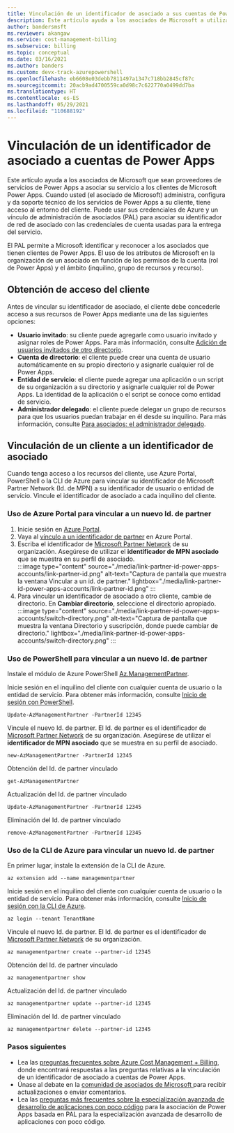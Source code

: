 ```yaml
---
title: Vinculación de un identificador de asociado a sus cuentas de Power Apps con sus credenciales de Azure
description: Este artículo ayuda a los asociados de Microsoft a utilizar sus credenciales de Azure para ayudar a los clientes a usar Microsoft Power Apps.
author: bandersmsft
ms.reviewer: akangaw
ms.service: cost-management-billing
ms.subservice: billing
ms.topic: conceptual
ms.date: 03/16/2021
ms.author: banders
ms.custom: devx-track-azurepowershell
ms.openlocfilehash: eb6608e03debb7811497a1347c718bb2845cf87c
ms.sourcegitcommit: 20acb9ad4700559ca0d98c7c622770a0499dd7ba
ms.translationtype: HT
ms.contentlocale: es-ES
ms.lasthandoff: 05/29/2021
ms.locfileid: "110688192"
---
```

# <a name="link-a-partner-id-to-your-power-apps-accounts"></a>Vinculación de un identificador de asociado a cuentas de Power Apps

Este artículo ayuda a los asociados de Microsoft que sean proveedores de servicios de Power Apps a asociar su servicio a los clientes de Microsoft Power Apps. Cuando usted (el asociado de Microsoft) administra, configura y da soporte técnico de los servicios de Power Apps a su cliente, tiene acceso al entorno del cliente. Puede usar sus credenciales de Azure y un vínculo de administración de asociados (PAL) para asociar su identificador de red de asociado con las credenciales de cuenta usadas para la entrega del servicio.

El PAL permite a Microsoft identificar y reconocer a los asociados que tienen clientes de Power Apps. El uso de los atributos de Microsoft en la organización de un asociado en función de los permisos de la cuenta (rol de Power Apps) y el ámbito (inquilino, grupo de recursos y recurso).

## <a name="get-access-from-your-customer"></a>Obtención de acceso del cliente

Antes de vincular su identificador de asociado, el cliente debe concederle acceso a sus recursos de Power Apps mediante una de las siguientes opciones:

- **Usuario invitado**: su cliente puede agregarle como usuario invitado y asignar roles de Power Apps. Para más información, consulte [Adición de usuarios invitados de otro directorio](../../active-directory/external-identities/what-is-b2b.md).
- **Cuenta de directorio**: el cliente puede crear una cuenta de usuario automáticamente en su propio directorio y asignarle cualquier rol de Power Apps.
- **Entidad de servicio**: el cliente puede agregar una aplicación o un script de su organización a su directorio y asignarle cualquier rol de Power Apps. La identidad de la aplicación o el script se conoce como entidad de servicio.
- **Administrador delegado**: el cliente puede delegar un grupo de recursos para que los usuarios puedan trabajar en él desde su inquilino. Para más información, consulte [Para asociados: el administrador delegado](/power-platform/admin/for-partners-delegated-administrator).

## <a name="link-customer-to-a-partner-id"></a>Vinculación de un cliente a un identificador de asociado

Cuando tenga acceso a los recursos del cliente, use Azure Portal, PowerShell o la CLI de Azure para vincular su identificador de Microsoft Partner Network (Id. de MPN) a su identificador de usuario o entidad de servicio. Vincule el identificador de asociado a cada inquilino del cliente.

### <a name="use-the-azure-portal-to-link-to-a-new-partner-id"></a>Uso de Azure Portal para vincular a un nuevo Id. de partner

1. Inicie sesión en [Azure Portal](https://portal.azure.com).
1. Vaya al [vínculo a un identificador de partner](https://portal.azure.com/#blade/Microsoft_Azure_Billing/managementpartnerblade) en Azure Portal.
1. Escriba el identificador de [Microsoft Partner Network](https://partner.microsoft.com/) de su organización. Asegúrese de utilizar el **identificador de MPN asociado** que se muestra en su perfil de asociado.  
    :::image type="content" source="./media/link-partner-id-power-apps-accounts/link-partner-id.png" alt-text="Captura de pantalla que muestra la ventana Vincular a un id. de partner." lightbox="./media/link-partner-id-power-apps-accounts/link-partner-id.png" :::
1. Para vincular un identificador de asociado a otro cliente, cambie de directorio. En **Cambiar directorio**, seleccione el directorio apropiado.  
    :::image type="content" source="./media/link-partner-id-power-apps-accounts/switch-directory.png" alt-text="Captura de pantalla que muestra la ventana Directorio y suscripción, donde puede cambiar de directorio." lightbox="./media/link-partner-id-power-apps-accounts/switch-directory.png" :::

### <a name="use-powershell-to-link-to-a-new-partner-id"></a>Uso de PowerShell para vincular a un nuevo Id. de partner

Instale el módulo de Azure PowerShell [Az.ManagementPartner](https://www.powershellgallery.com/packages/Az.ManagementPartner/).

Inicie sesión en el inquilino del cliente con cualquier cuenta de usuario o la entidad de servicio. Para obtener más información, consulte [Inicio de sesión con PowerShell](/powershell/azure/authenticate-azureps).

```azurepowershell-interactive
Update-AzManagementPartner -PartnerId 12345
```

Vincule el nuevo Id. de partner. El Id. de partner es el identificador de [Microsoft Partner Network](https://partner.microsoft.com/) de su organización. Asegúrese de utilizar el **identificador de MPN asociado** que se muestra en su perfil de asociado.

```azurepowershell-interactive
new-AzManagementPartner -PartnerId 12345
```

Obtención del Id. de partner vinculado

```azurepowershell-interactive
get-AzManagementPartner
```

Actualización del Id. de partner vinculado

```azurepowershell-interactive
Update-AzManagementPartner -PartnerId 12345
```

Eliminación del Id. de partner vinculado

```azurepowershell-interactive
remove-AzManagementPartner -PartnerId 12345
```

### <a name="use-the-azure-cli-to-link-to-a-new-partner-id"></a>Uso de la CLI de Azure para vincular un nuevo Id. de partner

En primer lugar, instale la extensión de la CLI de Azure.

```azurecli-interactive
az extension add --name managementpartner
```

Inicie sesión en el inquilino del cliente con cualquier cuenta de usuario o la entidad de servicio. Para obtener más información, consulte [Inicio de sesión con la CLI de Azure](/cli/azure/authenticate-azure-cli).

```azurecli-interactive
az login --tenant TenantName
```

Vincule el nuevo Id. de partner. El Id. de partner es el identificador de [Microsoft Partner Network](https://partner.microsoft.com/) de su organización.

```azurecli-interactive
az managementpartner create --partner-id 12345
```

Obtención del Id. de partner vinculado

```azurecli-interactive
az managementpartner show
```

Actualización del Id. de partner vinculado

```azurecli-interactive
az managementpartner update --partner-id 12345
```

Eliminación del Id. de partner vinculado

```azurecli-interactive
az managementpartner delete --partner-id 12345
```

### <a name="next-steps"></a>Pasos siguientes

- Lea las [preguntas frecuentes sobre Azure Cost Management + Billing](../cost-management-billing-faq.yml), donde encontrará respuestas a las preguntas relativas a la vinculación de un identificador de asociado a cuentas de Power Apps.
- Únase al debate en la [comunidad de asociados de Microsoft ](https://aka.ms/PALdiscussion) para recibir actualizaciones o enviar comentarios.
- Lea las [preguntas más frecuentes sobre la especialización avanzada de desarrollo de aplicaciones con poco código](https://assetsprod.microsoft.com/mpn/faq-low-code-app-development-advanced-specialization.pdf) para la asociación de Power Apps basada en PAL para la especialización avanzada de desarrollo de aplicaciones con poco código.
